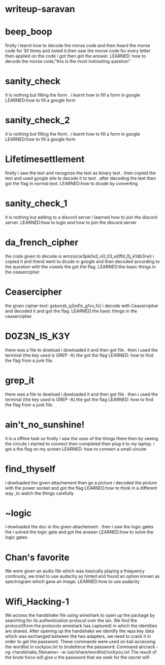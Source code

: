 # writeup-saravan

# beep_boop
firstly i learnt how to decode the morse code and 
then heard the morse code for 30 times and
noted it.then saw the morse code for every letter then applied on the code i got 
then got the answer.
LEARNED: how to decode the morse code,"this is the most instresting question"

#  sanity_check
it is nothing but filling the form .
i learnt how to fill a form in google
LEARNED:how to fill a google form

# sanity_check_2
it is nothing but filling the form .
i learnt how to fill a form in google
LEARNED:how to fill a google form

# Lifetimesettlement
firstly i saw the text and recognize the text as binary text .
then copied the text and used google site to decode it to text .
after decoding the text then got the flag in normal text.
LEARNED:how to dcode by converting

# sanity_check_1
it is nothing but adding to a discord server 
i learned how to join the discord server.
LEARNED:how to login and how to join the discord server

# da_french_cipher
the code given to decode is wmzsx{w3pk0a3_n0_tl3_e0ffd_0j_k1db3rw}
i copied it and thend went to dcode in google and then decoded according to the question with the vowels
the got the flag.
LEARNED:the basic things in the ceasercipher

# Ceasercipher
the given cipher-text: gsbon{k_q3xd1x_g1vv_1x}
i decode with Ceasercipher and decoded it and got the flag.
LEARNED:the basic things in the ceasercipher

# D0Z3N_IS_K3Y
there was a file to dowload i dowloaded it and then got file .
then i used the terminal (the key used is GREP -A)
the got the flag
LEARNED: how to find the flag from a junk file.

# grep_it
there was a file to dowload i dowloaded it and then got file .
then i used the terminal (the key used is GREP -A)
the got the flag
LEARNED: how to find the flag from a junk file.


# ain't_no_sunshine!
it is a offline task so firstly i saw the uses of the things there 
then by seeing the circute i started to connect then completed then plug it to my laptop.
i got a the flag on my screen 
LEARNED: how to connect a small circute

# find_thyself
i dowloaded the given attachement then go a picture 
i decoded the picture with the power socket and got the flag
LEARNED:how to think in a different way ,to watch the things carefully 

# ~logic
i dowloaded the doc in the given attachement .
then i saw the logic gates 
the i solved the logic gate and got the answer
LEARNED:how to solve the logic gates

# Chan's favorite
We were given an audio file which was basically playing a frequency continusly,
we tried to use audacity as hinted and found an option known as spectrogram which gave an image.
LEARNED:how to use  audacity

# Wifi_Hacking-1
We access the handshake file using wireshark to open up the package by searching for its authentication protocol over the lan.
We find the protocol(from the protocols wireshark has captured) in which the identities are shared.
After opening up the handshake we identify the wpa key data which was exchanged between the two adapters, we need to crack it in order to get the          password.
These commands were used on kali accessing the wordlist in rockyou.txt to bruteforce the password:
Command aircrack -ng <handshake_filename> -w /usr/share/wordlist/rockyou.txt
The result of the brute force will give u the password that we seek for the secret wifi







